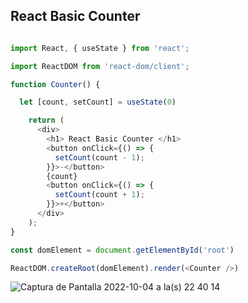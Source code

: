 ## React Basic Counter ##


```Javascript

import React, { useState } from 'react'; 

import ReactDOM from 'react-dom/client';

function Counter() {

  let [count, setCount] = useState(0)

    return (
      <div>
        <h1> React Basic Counter </h1>
        <button onClick={() => {
          setCount(count - 1);
        }}>-</button>
        {count}
        <button onClick={() => {
          setCount(count + 1);
        }}>+</button>
      </div>
    );
}

const domElement = document.getElementById('root')

ReactDOM.createRoot(domElement).render(<Counter />)

```
![Captura de Pantalla 2022-10-04 a la(s) 22 40 14](https://user-images.githubusercontent.com/77374408/193961381-df01da46-277a-4112-968e-852c06f9713f.jpg)

